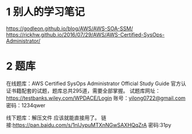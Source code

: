 


# 1 别人的学习笔记

https://godleon.github.io/blog/AWS/AWS-SOA-SSM/
https://rickhw.github.io/2016/07/29/AWS/AWS-Certified-SysOps-Administrator/

# 2 题库

在线题库：AWS Certified SysOps Administrator Official Study Guide 官方认证书籍配套的试题，题库总共295道，需要全部掌握。
试题库网址：https://testbanks.wiley.com/WPDACE/Login 账号：yilong0722@gmail.com 密码：1234qwer

线下题库：解压文件 应该就能直接用了。
链接:https://pan.baidu.com/s/1nlJypuMTXnNGwSAXHQqZrA  密码:31py

